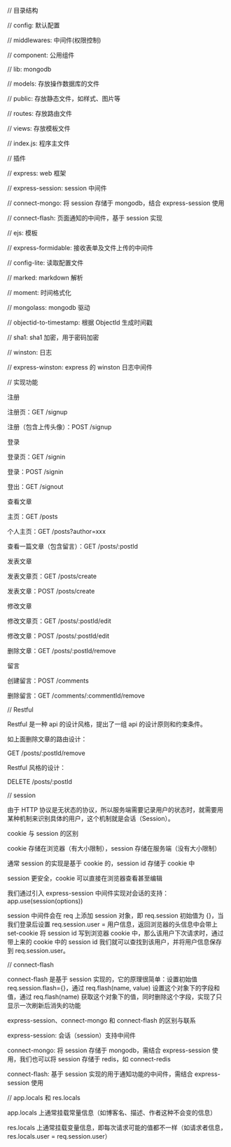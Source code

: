// 目录结构

// config: 默认配置

// middlewares: 中间件(权限控制)

// component: 公用组件

// lib: mongodb

// models: 存放操作数据库的文件

// public: 存放静态文件，如样式、图片等

// routes: 存放路由文件

// views: 存放模板文件

// index.js: 程序主文件


// 插件

// express: web 框架

// express-session: session 中间件

// connect-mongo: 将 session 存储于 mongodb，结合 express-session 使用

// connect-flash: 页面通知的中间件，基于 session 实现

// ejs: 模板

// express-formidable: 接收表单及文件上传的中间件

// config-lite: 读取配置文件

// marked: markdown 解析

// moment: 时间格式化

// mongolass: mongodb 驱动

// objectid-to-timestamp: 根据 ObjectId 生成时间戳

// sha1: sha1 加密，用于密码加密

// winston: 日志

// express-winston: express 的 winston 日志中间件


// 实现功能

注册

  注册页：GET /signup

  注册（包含上传头像）：POST /signup
  
登录

  登录页：GET /signin
  
  登录：POST /signin
  
  登出：GET /signout
  
查看文章

  主页：GET /posts
  
  个人主页：GET /posts?author=xxx
  
  查看一篇文章（包含留言）：GET /posts/:postId
  
发表文章

  发表文章页：GET /posts/create
  
  发表文章：POST /posts/create
  
修改文章

  修改文章页：GET /posts/:postId/edit
  
  修改文章：POST /posts/:postId/edit
  
  删除文章：GET /posts/:postId/remove
  
留言

  创建留言：POST /comments
  
  删除留言：GET /comments/:commentId/remove

// Restful

Restful 是一种 api 的设计风格，提出了一组 api 的设计原则和约束条件。

如上面删除文章的路由设计：

GET /posts/:postId/remove

Restful 风格的设计：

DELETE /posts/:postId

// session

由于 HTTP 协议是无状态的协议，所以服务端需要记录用户的状态时，就需要用某种机制来识别具体的用户，这个机制就是会话（Session）。

cookie 与 session 的区别

cookie 存储在浏览器（有大小限制），session 存储在服务端（没有大小限制）

通常 session 的实现是基于 cookie 的，session id 存储于 cookie 中

session 更安全，cookie 可以直接在浏览器查看甚至编辑

我们通过引入 express-session 中间件实现对会话的支持：app.use(session(options))

session 中间件会在 req 上添加 session 对象，即 req.session 初始值为 {}，当我们登录后设置 req.session.user = 用户信息，返回浏览器的头信息中会带上 set-cookie 将 session id 写到浏览器 cookie 中，那么该用户下次请求时，通过带上来的 cookie 中的 session id 我们就可以查找到该用户，并将用户信息保存到 req.session.user。

// connect-flash

connect-flash 是基于 session 实现的，它的原理很简单：设置初始值 req.session.flash={}，通过 req.flash(name, value) 设置这个对象下的字段和值，通过 req.flash(name) 获取这个对象下的值，同时删除这个字段，实现了只显示一次刷新后消失的功能

express-session、connect-mongo 和 connect-flash 的区别与联系

express-session: 会话（session）支持中间件

connect-mongo: 将 session 存储于 mongodb，需结合 express-session 使用，我们也可以将 session 存储于 redis，如 connect-redis

connect-flash: 基于 session 实现的用于通知功能的中间件，需结合 express-session 使用

// app.locals 和 res.locals

app.locals 上通常挂载常量信息（如博客名、描述、作者这种不会变的信息）

res.locals 上通常挂载变量信息，即每次请求可能的值都不一样（如请求者信息，res.locals.user = req.session.user）
